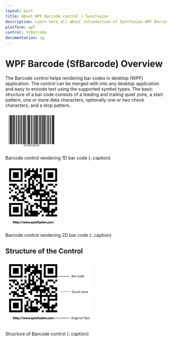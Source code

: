 ```yaml
---
layout: post
title: About WPF Barcode control | Syncfusion
description: Learn here all about introduction of Syncfusion WPF Barcode (SfBarcode) control, its elements and more details.
platform: wpf
control: SfBarcode
documentation: ug
---
```


# WPF Barcode (SfBarcode) Overview

The Barcode control helps rendering bar codes in desktop (WPF) application. The control can be merged with into any desktop application and easy to encode text using the supported symbol types. The basic structure of a bar code consists of a leading and trailing quiet zone, a start pattern, one or more data characters, optionally one or two check characters, and a stop pattern. 

![WPF One Dimensional Barcode](Overview_images/wpf-one-dimensional-barcode.png)

Barcode control rendering 1D bar code
{:.caption}


![WPF Two Dimensional Barcode](Overview_images/wpf-two-dimensional-barcode.png)


Barcode control rendering 2D bar code
{:.caption}

## Structure of the Control

![WPF Barcode Structure](Overview_images/wpf-barcode-structure.png)

Structure of Barcode control
{:.caption}
